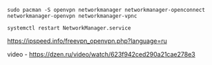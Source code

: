 
```
sudo pacman -S openvpn networkmanager networkmanager-openconnect networkmanager-openvpn networkmanager-vpnc

systemctl restart NetworkManager.service
```

https://ipspeed.info/freevpn_openvpn.php?language=ru

video - https://dzen.ru/video/watch/623f942ced290a21cae278e3